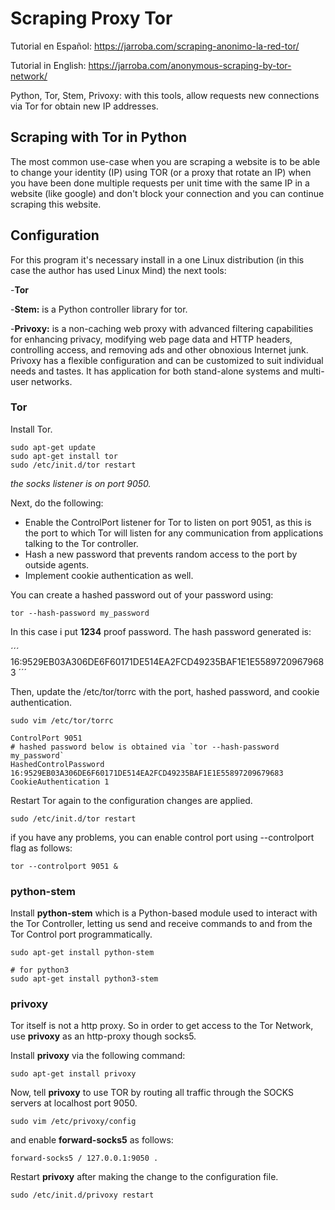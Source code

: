 # Scraping Proxy Tor

Tutorial en Español: https://jarroba.com/scraping-anonimo-la-red-tor/

Tutorial in English: https://jarroba.com/anonymous-scraping-by-tor-network/

Python, Tor, Stem, Privoxy: with this tools, allow requests new connections via 
Tor for obtain new IP addresses.

## Scraping with Tor in Python

The most common use-case when you are scraping a website is to be able to change
 your identity (IP) using TOR (or a proxy that rotate an IP) when you have been 
 done multiple requests per unit time with the same IP in a website 
 (like google) and don't block your connection and you can continue scraping 
 this website.

## Configuration

For this program it's necessary install in a one Linux distribution (in this 
case the author has used Linux Mind) the next tools:

-**Tor**

-**Stem:** is a Python controller library for tor.

-**Privoxy:** is a non-caching web proxy with advanced filtering capabilities 
for enhancing privacy, modifying web page data and HTTP headers, controlling 
access, and removing ads and other obnoxious Internet junk. Privoxy has a 
flexible configuration and can be customized to suit individual needs and 
tastes. It has application for both stand-alone systems and multi-user networks.

### Tor

Install Tor.

```
sudo apt-get update
sudo apt-get install tor
sudo /etc/init.d/tor restart
```

*the socks listener is on port 9050.*

Next, do the following:

- Enable the ControlPort listener for Tor to listen on port 9051, as this is the
 port to which Tor will listen for any communication from applications talking 
 to the Tor controller.
- Hash a new password that prevents random access to the port by outside agents.
- Implement cookie authentication as well.

You can create a hashed password out of your password using:
	
```
tor --hash-password my_password
```

In this case i put **1234** proof password. The hash password generated is:

´´´
16:9529EB03A306DE6F60171DE514EA2FCD49235BAF1E1E55897209679683
´´´

Then, update the /etc/tor/torrc with the port, hashed password, and cookie authentication.

```
sudo vim /etc/tor/torrc
```

```
ControlPort 9051
# hashed password below is obtained via `tor --hash-password my_password`
HashedControlPassword 16:9529EB03A306DE6F60171DE514EA2FCD49235BAF1E1E55897209679683
CookieAuthentication 1
```

Restart Tor again to the configuration changes are applied.
	
```
sudo /etc/init.d/tor restart
```

if you have any problems, you can enable control port using --controlport flag 
as follows:

```
tor --controlport 9051 &
```


### python-stem

Install **python-stem** which is a Python-based module used to interact with the
Tor Controller, letting us send and receive commands to and from the Tor Control
 port programmatically.

```
sudo apt-get install python-stem

# for python3
sudo apt-get install python3-stem
```

### privoxy

Tor itself is not a http proxy. So in order to get access to the Tor Network, 
use **privoxy** as an http-proxy though socks5.

Install **privoxy** via the following command:
	
```
sudo apt-get install privoxy
```

Now, tell **privoxy** to use TOR by routing all traffic through the SOCKS 
servers at localhost port 9050.

```
sudo vim /etc/privoxy/config
```

and enable **forward-socks5** as follows:
	
```
forward-socks5 / 127.0.0.1:9050 .
```

Restart **privoxy** after making the change to the configuration file.
	
```
sudo /etc/init.d/privoxy restart
```
